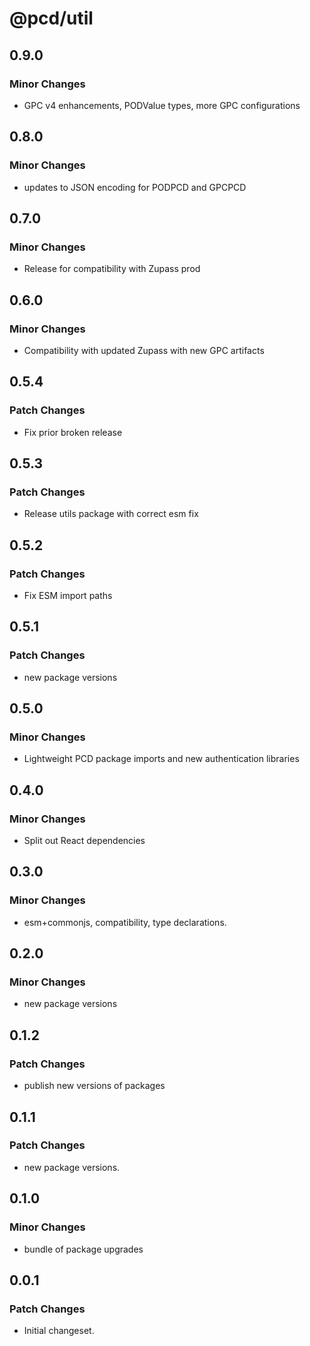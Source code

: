 # @pcd/util

## 0.9.0

### Minor Changes

- GPC v4 enhancements, PODValue types, more GPC configurations

## 0.8.0

### Minor Changes

- updates to JSON encoding for PODPCD and GPCPCD

## 0.7.0

### Minor Changes

- Release for compatibility with Zupass prod

## 0.6.0

### Minor Changes

- Compatibility with updated Zupass with new GPC artifacts

## 0.5.4

### Patch Changes

- Fix prior broken release

## 0.5.3

### Patch Changes

- Release utils package with correct esm fix

## 0.5.2

### Patch Changes

- Fix ESM import paths

## 0.5.1

### Patch Changes

- new package versions

## 0.5.0

### Minor Changes

- Lightweight PCD package imports and new authentication libraries

## 0.4.0

### Minor Changes

- Split out React dependencies

## 0.3.0

### Minor Changes

- esm+commonjs, compatibility, type declarations.

## 0.2.0

### Minor Changes

- new package versions

## 0.1.2

### Patch Changes

- publish new versions of packages

## 0.1.1

### Patch Changes

- new package versions.

## 0.1.0

### Minor Changes

- bundle of package upgrades

## 0.0.1

### Patch Changes

- Initial changeset.
